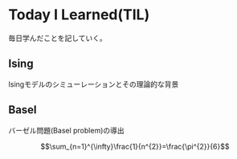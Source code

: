 # Today I Learned(TIL)
毎日学んだことを記していく。

## Ising
Isingモデルのシミューレーションとその理論的な背景

## Basel
バーゼル問題(Basel problem)の導出
```math
\sum_{n=1}^{\infty}\frac{1}{n^{2}}=\frac{\pi^{2}}{6}
```